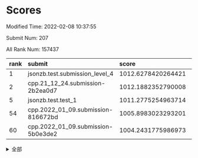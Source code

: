 # Scores

Modified Time: 2022-02-08 10:37:55

Submit Num: 207

All Rank Num: 157437

| rank |               submit               |       score        |       sigma        | pk_num |
| :--- | :--------------------------------- | :----------------- | :----------------- | :----- |
| 1    | jsonzb.test.submission_level_4     | 1012.6278420264421 | 0.7986594984645963 | 3042   |
| 2    | cpp.21_12_24.submission-2b2ea0d7   | 1012.1882352790008 | 0.8028802773820988 | 3044   |
| 5    | jsonzb.test.test_1                 | 1011.2775254963714 | 0.7778647256845272 | 3041   |
| 54   | cpp.2022_01_09.submission-816672bd | 1005.8983023293201 | 0.7305448672640358 | 3044   |
| 60   | cpp.2022_01_09.submission-5b0e3de2 | 1004.2431775986973 | 0.7285183320619945 | 3039   |


<details>
<summary>全部</summary>

| rank |                 submit                 |       score        |       sigma        | pk_num |
| :--- | :------------------------------------- | :----------------- | :----------------- | :----- |
| 1    | jsonzb.test.submission_level_4         | 1012.6278420264421 | 0.7986594984645963 | 3042   |
| 2    | cpp.21_12_24.submission-2b2ea0d7       | 1012.1882352790008 | 0.8028802773820988 | 3044   |
| 3    | gobigger.level_3.submission_level_3_23 | 1011.9730018345957 | 0.7884874936681149 | 3044   |
| 4    | gobigger.level_3.submission_level_3_18 | 1011.3004706120072 | 0.7890286946694007 | 3044   |
| 5    | jsonzb.test.test_1                     | 1011.2775254963714 | 0.7778647256845272 | 3041   |
| 6    | gobigger.level_3.submission_level_3_4  | 1011.138228085135  | 0.7615634054276494 | 3039   |
| 7    | gobigger.level_3.submission_level_3_35 | 1011.091371535432  | 0.7658360223047598 | 3041   |
| 8    | gobigger.level_3.submission_level_3_26 | 1011.0278657339767 | 0.7712629820684288 | 3043   |
| 9    | gobigger.level_3.submission_level_3_33 | 1010.876484355197  | 0.7507036813920327 | 3045   |
| 10   | gobigger.level_3.submission_level_3_39 | 1010.7925971599708 | 0.7800613090128782 | 3043   |
| 11   | gobigger.level_3.submission_level_3_3  | 1010.731777787685  | 0.7816153053108544 | 3041   |
| 12   | gobigger.level_3.submission_level_3_40 | 1010.709707128052  | 0.7445023290578368 | 3049   |
| 13   | gobigger.level_3.submission_level_3_2  | 1010.5767459263643 | 0.7713781857445953 | 3045   |
| 14   | gobigger.level_3.submission_level_3_16 | 1010.5567890897764 | 0.7527034596783033 | 3043   |
| 15   | gobigger.level_3.submission_level_3_47 | 1010.5006418191348 | 0.7890451782219936 | 3046   |
| 16   | gobigger.level_3.submission_level_3_20 | 1010.3615599449275 | 0.758188683248577  | 3039   |
| 17   | gobigger.level_3.submission_level_3_22 | 1010.3123666613847 | 0.7544868316547295 | 3038   |
| 18   | gobigger.level_3.submission_level_3_29 | 1010.3007655163392 | 0.7741485474064499 | 3038   |
| 19   | gobigger.level_3.submission_level_3_36 | 1010.2286394653329 | 0.7571979768149295 | 3043   |
| 20   | gobigger.level_3.submission_level_3_49 | 1010.1954745597237 | 0.7511294420148947 | 3042   |
| 21   | gobigger.level_3.submission_level_3_13 | 1010.1085289287032 | 0.7539958488639661 | 3041   |
| 22   | gobigger.level_3.submission_level_3_31 | 1010.103132610706  | 0.7607241550152436 | 3047   |
| 23   | gobigger.level_3.submission_level_3_10 | 1010.0938562877853 | 0.7484962981797616 | 3045   |
| 24   | gobigger.level_3.submission_level_3_44 | 1010.0590529516729 | 0.7637335694760227 | 3045   |
| 25   | gobigger.level_3.submission_level_3_24 | 1010.0306019451914 | 0.7617898748307725 | 3045   |
| 26   | gobigger.level_3.submission_level_3_27 | 1009.9700788263441 | 0.7502146848497782 | 3040   |
| 27   | gobigger.level_3.submission_level_3_30 | 1009.9324346890031 | 0.7948147357196471 | 3039   |
| 28   | gobigger.level_3.submission_level_3_15 | 1009.8730205804652 | 0.7633470789141567 | 3046   |
| 29   | gobigger.level_3.submission_level_3_25 | 1009.8240956010426 | 0.7550510655698486 | 3043   |
| 30   | gobigger.level_3.submission_level_3_43 | 1009.7153642702856 | 0.7670784365646237 | 3039   |
| 31   | gobigger.level_3.submission_level_3_19 | 1009.7128893110896 | 0.7509657634326928 | 3042   |
| 32   | gobigger.level_3.submission_level_3_9  | 1009.7039246799113 | 0.7607813074091706 | 3039   |
| 33   | gobigger.level_3.submission_level_3_8  | 1009.6671183715276 | 0.7530441277150134 | 3043   |
| 34   | gobigger.level_3.submission_level_3_46 | 1009.665173104647  | 0.7762414969065369 | 3038   |
| 35   | gobigger.level_3.submission_level_3_28 | 1009.6450000441597 | 0.7638054334993902 | 3046   |
| 36   | gobigger.level_3.submission_level_3_38 | 1009.6396804376349 | 0.7612082003497893 | 3041   |
| 37   | gobigger.level_3.submission_level_3_17 | 1009.6359581281049 | 0.7594555171647684 | 3041   |
| 38   | gobigger.level_3.submission_level_3_37 | 1009.5714431895065 | 0.7581975137398425 | 3038   |
| 39   | gobigger.level_3.submission_level_3_12 | 1009.4533349116018 | 0.7400843535288081 | 3045   |
| 40   | gobigger.level_3.submission_level_3_45 | 1009.4382892874877 | 0.7442642506953704 | 3042   |
| 41   | gobigger.level_3.submission_level_3_6  | 1009.4369031447927 | 0.7481688355744627 | 3041   |
| 42   | gobigger.level_3.submission_level_3_48 | 1009.3242033029857 | 0.7350461929777198 | 3044   |
| 43   | gobigger.level_3.submission_level_3_1  | 1009.2845085698148 | 0.7610913682497514 | 3041   |
| 44   | gobigger.level_3.submission_level_3_7  | 1009.2760807283139 | 0.7434004816933306 | 3051   |
| 45   | gobigger.level_3.submission_level_3_34 | 1009.1570599356679 | 0.7419725084035358 | 3044   |
| 46   | gobigger.level_3.submission_level_3_42 | 1009.0712694854667 | 0.7521479084845195 | 3036   |
| 47   | gobigger.level_3.submission_level_3_11 | 1009.05427992333   | 0.7539024245510106 | 3042   |
| 48   | gobigger.level_3.submission_level_3_5  | 1008.7574238609222 | 0.7368848817692075 | 3041   |
| 49   | gobigger.level_3.submission_level_3_0  | 1008.7304905873779 | 0.7751594854903522 | 3044   |
| 50   | gobigger.level_3.submission_level_3_14 | 1008.3734369461789 | 0.7452561274638217 | 3041   |
| 51   | gobigger.level_3.submission_level_3_32 | 1008.3022624280899 | 0.7623658298156168 | 3038   |
| 52   | gobigger.level_3.submission_level_3_41 | 1008.0663605475868 | 0.7407000820977722 | 3044   |
| 53   | gobigger.level_3.submission_level_3_21 | 1007.9634602018365 | 0.7228596403171783 | 3046   |
| 54   | cpp.2022_01_09.submission-816672bd     | 1005.8983023293201 | 0.7305448672640358 | 3044   |
| 55   | gobigger.level_1.submission_level_1_30 | 1005.3622837383555 | 0.7231272526500235 | 3042   |
| 56   | gobigger.level_1.submission_level_1_22 | 1005.2749233232606 | 0.7221421765283547 | 3039   |
| 57   | gobigger.level_1.submission_level_1_24 | 1005.171108636424  | 0.7146889406044084 | 3046   |
| 58   | gobigger.level_1.submission_level_1_18 | 1004.6574819772742 | 0.7171868031005366 | 3044   |
| 59   | gobigger.level_1.submission_level_1_23 | 1004.3951748126639 | 0.7318228417851342 | 3034   |
| 60   | cpp.2022_01_09.submission-5b0e3de2     | 1004.2431775986973 | 0.7285183320619945 | 3039   |
| 61   | gobigger.level_1.submission_level_1_8  | 1004.2180396665298 | 0.719580825364226  | 3038   |
| 62   | gobigger.level_1.submission_level_1_37 | 1004.1404427952455 | 0.721349446888468  | 3044   |
| 63   | gobigger.level_1.submission_level_1_47 | 1004.1149798467217 | 0.7152546824481032 | 3039   |
| 64   | gobigger.level_1.submission_level_1_20 | 1004.086056724721  | 0.7120713627194035 | 3043   |
| 65   | gobigger.level_1.submission_level_1_5  | 1003.9134975797126 | 0.7194296216913544 | 3046   |
| 66   | gobigger.level_1.submission_level_1_42 | 1003.8790446985229 | 0.7155871286911283 | 3040   |
| 67   | gobigger.level_1.submission_level_1_2  | 1003.8403410652904 | 0.7287664347100511 | 3046   |
| 68   | gobigger.level_1.submission_level_1_25 | 1003.8039479079529 | 0.7153358359657388 | 3041   |
| 69   | gobigger.level_1.submission_level_1_13 | 1003.7886940752543 | 0.7198645375850532 | 3040   |
| 70   | gobigger.level_1.submission_level_1_11 | 1003.6983556806775 | 0.7186209645387194 | 3040   |
| 71   | gobigger.level_1.submission_level_1_26 | 1003.6560372460749 | 0.7196826145223041 | 3047   |
| 72   | gobigger.level_1.submission_level_1_48 | 1003.6463725225517 | 0.7088485959904844 | 3039   |
| 73   | gobigger.level_1.submission_level_1_9  | 1003.5322223890817 | 0.7115769420199248 | 3048   |
| 74   | gobigger.level_1.submission_level_1_28 | 1003.5297166279986 | 0.7143135158687448 | 3045   |
| 75   | gobigger.level_1.submission_level_1_31 | 1003.5078164214322 | 0.7107266857544713 | 3041   |
| 76   | gobigger.level_1.submission_level_1_0  | 1003.473688306769  | 0.7001680655020824 | 3039   |
| 77   | gobigger.level_1.submission_level_1_12 | 1003.4572948979974 | 0.7177528803455798 | 3043   |
| 78   | gobigger.level_1.submission_level_1_7  | 1003.3754283476993 | 0.7080678243907733 | 3041   |
| 79   | gobigger.level_1.submission_level_1_35 | 1003.3720080333686 | 0.7188766854393585 | 3041   |
| 80   | gobigger.level_1.submission_level_1_33 | 1003.3676255939595 | 0.7135898915794877 | 3041   |
| 81   | gobigger.level_1.submission_level_1_29 | 1003.2647637508824 | 0.7245434335345483 | 3046   |
| 82   | gobigger.level_1.submission_level_1_40 | 1003.182082001649  | 0.7113672256202955 | 3044   |
| 83   | gobigger.level_1.submission_level_1_21 | 1003.1145475892844 | 0.7117100687754196 | 3041   |
| 84   | gobigger.level_1.submission_level_1_10 | 1003.0882906439012 | 0.7123028267732947 | 3045   |
| 85   | gobigger.level_1.submission_level_1_43 | 1003.0213056415863 | 0.7154321471677687 | 3038   |
| 86   | gobigger.level_1.submission_level_1_39 | 1002.9060027213181 | 0.7035132328419428 | 3047   |
| 87   | gobigger.level_1.submission_level_1_1  | 1002.776022283844  | 0.7103390263265315 | 3042   |
| 88   | gobigger.level_1.submission_level_1_4  | 1002.756061369527  | 0.7162318076435312 | 3041   |
| 89   | gobigger.level_1.submission_level_1_17 | 1002.7548323673067 | 0.7091433302967994 | 3038   |
| 90   | gobigger.level_1.submission_level_1_34 | 1002.7027444511224 | 0.7052667712359773 | 3044   |
| 91   | gobigger.level_1.submission_level_1_6  | 1002.6979549398237 | 0.7041039792161847 | 3047   |
| 92   | gobigger.level_1.submission_level_1_38 | 1002.6953795290559 | 0.7067145201032395 | 3041   |
| 93   | gobigger.level_1.submission_level_1_15 | 1002.6854282325924 | 0.7059734532403544 | 3044   |
| 94   | gobigger.level_1.submission_level_1_14 | 1002.6349201843598 | 0.7073974664268831 | 3037   |
| 95   | gobigger.level_1.submission_level_1_16 | 1002.584661488692  | 0.7170979788888655 | 3043   |
| 96   | gobigger.level_1.submission_level_1_41 | 1002.5615007004178 | 0.7085109245595461 | 3045   |
| 97   | gobigger.level_1.submission_level_1_36 | 1002.5452596915542 | 0.719909085034849  | 3039   |
| 98   | gobigger.level_1.submission_level_1_46 | 1002.5255953673073 | 0.7169257025164985 | 3042   |
| 99   | gobigger.level_1.submission_level_1_27 | 1002.4438600151839 | 0.7095218819100085 | 3045   |
| 100  | gobigger.level_1.submission_level_1_44 | 1002.2847930926636 | 0.7074729693462861 | 3041   |
| 101  | gobigger.level_1.submission_level_1_45 | 1002.2703007816444 | 0.7062388983585257 | 3042   |
| 102  | gobigger.level_1.submission_level_1_19 | 1002.1686801507026 | 0.7150109402386169 | 3044   |
| 103  | gobigger.level_1.submission_level_1_32 | 1001.9812201542018 | 0.7105871475766486 | 3046   |
| 104  | gobigger.level_1.submission_level_1_49 | 1001.9556898857506 | 0.7094820090511724 | 3041   |
| 105  | gobigger.level_1.submission_level_1_3  | 1001.7955197066021 | 0.7034769779832789 | 3042   |
| 106  | gobigger.random.submission_random_29   | 997.323471544712   | 0.7103301052452892 | 3044   |
| 107  | gobigger.random.submission_random_41   | 997.2030537254526  | 0.7031678728113764 | 3040   |
| 108  | gobigger.random.submission_random_20   | 996.9634074911398  | 0.7069977257200303 | 3042   |
| 109  | gobigger.random.submission_random_35   | 996.8947547849157  | 0.6990245893588402 | 3042   |
| 110  | gobigger.random.submission_random_19   | 996.812633661484   | 0.7115850061806851 | 3043   |
| 111  | gobigger.random.submission_random_4    | 996.8034408451819  | 0.7057014356657363 | 3044   |
| 112  | gobigger.random.submission_random_44   | 996.7781634973504  | 0.7102927178870233 | 3044   |
| 113  | gobigger.random.submission_random_39   | 996.6935908559936  | 0.7089650110971324 | 3046   |
| 114  | gobigger.random.submission_random_2    | 996.6571243835541  | 0.7149178632864571 | 3045   |
| 115  | gobigger.random.submission_random_48   | 996.6340469789467  | 0.7079337094910299 | 3042   |
| 116  | gobigger.random.submission_random_23   | 996.5942615098306  | 0.7201260378431954 | 3044   |
| 117  | gobigger.random.submission_random_14   | 996.493903598661   | 0.7070093128252982 | 3044   |
| 118  | gobigger.random.submission_random_43   | 996.4865480405174  | 0.7073495203552269 | 3044   |
| 119  | gobigger.random.submission_random_38   | 996.4230958806396  | 0.714085759144062  | 3046   |
| 120  | gobigger.random.submission_random_37   | 996.3966342903537  | 0.7187656140244961 | 3045   |
| 121  | gobigger.random.submission_random_10   | 996.3928223391675  | 0.6998618572761718 | 3041   |
| 122  | gobigger.random.submission_random_22   | 996.3859875018455  | 0.7183455681268005 | 3042   |
| 123  | gobigger.random.submission_random_12   | 996.3473781038861  | 0.7004760891628046 | 3037   |
| 124  | gobigger.random.submission_random_40   | 996.3404419351838  | 0.7285440795810606 | 3042   |
| 125  | gobigger.random.submission_random_6    | 996.3305621739246  | 0.7065613946559136 | 3040   |
| 126  | gobigger.random.submission_random_34   | 996.2718227040695  | 0.7052452100448102 | 3043   |
| 127  | gobigger.random.submission_random_11   | 996.2178364506073  | 0.7179738770642843 | 3046   |
| 128  | gobigger.random.submission_random_26   | 996.1843351259031  | 0.698385638809716  | 3046   |
| 129  | gobigger.random.submission_random_49   | 996.1398724141279  | 0.7094318103145103 | 3042   |
| 130  | gobigger.random.submission_random_28   | 996.1006861293172  | 0.7231826956532134 | 3041   |
| 131  | gobigger.random.submission_random_9    | 996.063996771432   | 0.7250187577489179 | 3039   |
| 132  | gobigger.random.submission_random_15   | 996.03282070147    | 0.7235311044960163 | 3047   |
| 133  | gobigger.random.submission_random_46   | 996.0099852060781  | 0.7139674375296526 | 3040   |
| 134  | gobigger.random.submission_random_42   | 995.9645132310632  | 0.7051281592820938 | 3046   |
| 135  | gobigger.random.submission_random_3    | 995.863445294363   | 0.7211621435997022 | 3043   |
| 136  | gobigger.random.submission_random_21   | 995.7631454872829  | 0.7139425513710457 | 3043   |
| 137  | gobigger.random.submission_random_24   | 995.6848407911792  | 0.730973833864061  | 3044   |
| 138  | gobigger.random.submission_random_45   | 995.6695957207386  | 0.7249269987466262 | 3042   |
| 139  | gobigger.random.submission_random_47   | 995.6419812946293  | 0.7043857751573174 | 3043   |
| 140  | gobigger.random.submission_random_18   | 995.6145069311583  | 0.7200429559577999 | 3047   |
| 141  | gobigger.random.submission_random_31   | 995.6102787951465  | 0.716567839518972  | 3040   |
| 142  | gobigger.random.submission_random_30   | 995.5809732145683  | 0.7068519546442172 | 3038   |
| 143  | gobigger.random.submission_random_7    | 995.5805758310579  | 0.7151576332554704 | 3046   |
| 144  | gobigger.random.submission_random_0    | 995.5676770609244  | 0.7127999008036358 | 3048   |
| 145  | gobigger.random.submission_random_32   | 995.5323527087448  | 0.7285198112521798 | 3039   |
| 146  | gobigger.random.submission_random_8    | 995.4953021355582  | 0.7026879114671312 | 3036   |
| 147  | gobigger.random.submission_random_13   | 995.481253318205   | 0.7144331460925958 | 3044   |
| 148  | gobigger.random.submission_random_1    | 995.4515566919156  | 0.7138049796385645 | 3042   |
| 149  | gobigger.random.submission_random_17   | 995.3943477986625  | 0.7035350171072957 | 3040   |
| 150  | gobigger.random.submission_random_16   | 995.3407946418579  | 0.7074890961357296 | 3042   |
| 151  | gobigger.random.submission_random_25   | 994.9833629777793  | 0.7035123509198276 | 3038   |
| 152  | gobigger.random.submission_random_27   | 994.7499217558982  | 0.7043098552035225 | 3038   |
| 153  | gobigger.level_2.submission_level_2_46 | 994.6425530649484  | 0.7268483479683335 | 3045   |
| 154  | gobigger.random.submission_random_33   | 994.6112396787661  | 0.7278818923762778 | 3037   |
| 155  | gobigger.random.submission_random_5    | 994.5291998236122  | 0.7164843380425447 | 3039   |
| 156  | gobigger.random.submission_random_36   | 994.5037978919112  | 0.7270789386448117 | 3047   |
| 157  | gobigger.level_2.submission_level_2_30 | 994.3336434639087  | 0.7272706106642753 | 3041   |
| 158  | gobigger.level_2.submission_level_2_33 | 993.7761932358027  | 0.7381036691800137 | 3040   |
| 159  | gobigger.level_2.submission_level_2_24 | 993.3455296218822  | 0.7342132022478095 | 3047   |
| 160  | gobigger.level_2.submission_level_2_8  | 993.1679988887372  | 0.7368748015115437 | 3050   |
| 161  | gobigger.level_2.submission_level_2_42 | 993.0670583553382  | 0.7368336795498414 | 3040   |
| 162  | gobigger.level_2.submission_level_2_12 | 993.063530728147   | 0.7440298505757014 | 3038   |
| 163  | gobigger.level_2.submission_level_2_6  | 992.9113256026532  | 0.7402244062024358 | 3042   |
| 164  | gobigger.level_2.submission_level_2_10 | 992.8886095675009  | 0.7364954503029171 | 3038   |
| 165  | gobigger.level_2.submission_level_2_32 | 992.8518035943971  | 0.7400304826361915 | 3042   |
| 166  | gobigger.level_2.submission_level_2_49 | 992.7960169371221  | 0.7259553550153223 | 3044   |
| 167  | gobigger.level_2.submission_level_2_11 | 992.7269493047355  | 0.7443069518238676 | 3044   |
| 168  | gobigger.level_2.submission_level_2_40 | 992.6739348965782  | 0.7678921623242321 | 3044   |
| 169  | gobigger.level_2.submission_level_2_44 | 992.6623881302575  | 0.7268207313762094 | 3039   |
| 170  | gobigger.level_2.submission_level_2_45 | 992.6457187117038  | 0.7468660062831541 | 3041   |
| 171  | gobigger.level_2.submission_level_2_18 | 992.6081019383304  | 0.7406203065402805 | 3046   |
| 172  | gobigger.level_2.submission_level_2_20 | 992.5027220774286  | 0.7666945728945747 | 3037   |
| 173  | gobigger.level_2.submission_level_2_19 | 992.4411633237745  | 0.7423840672812348 | 3042   |
| 174  | gobigger.level_2.submission_level_2_23 | 992.4018590066595  | 0.733377874620392  | 3040   |
| 175  | gobigger.level_2.submission_level_2_9  | 992.2888086109994  | 0.7453494315081558 | 3044   |
| 176  | gobigger.level_2.submission_level_2_29 | 992.2321715709446  | 0.7460103343770934 | 3042   |
| 177  | gobigger.level_2.submission_level_2_35 | 992.1863930120321  | 0.7545554180684929 | 3040   |
| 178  | gobigger.level_2.submission_level_2_1  | 992.1514603468729  | 0.7347824506304715 | 3043   |
| 179  | gobigger.level_2.submission_level_2_0  | 992.0847367837545  | 0.7491971422201841 | 3039   |
| 180  | gobigger.level_2.submission_level_2_5  | 991.9773571375043  | 0.7340094091465632 | 3039   |
| 181  | gobigger.level_2.submission_level_2_38 | 991.9697635641832  | 0.775225983959485  | 3046   |
| 182  | gobigger.level_2.submission_level_2_13 | 991.9159821564239  | 0.7396627451494254 | 3040   |
| 183  | gobigger.level_2.submission_level_2_26 | 991.9019696560506  | 0.740821243597546  | 3045   |
| 184  | gobigger.level_2.submission_level_2_37 | 991.8235493720854  | 0.7556958610470509 | 3036   |
| 185  | gobigger.level_2.submission_level_2_25 | 991.8232036536378  | 0.7575550339362283 | 3044   |
| 186  | gobigger.level_2.submission_level_2_31 | 991.821888243394   | 0.7409304765548671 | 3043   |
| 187  | gobigger.level_2.submission_level_2_4  | 991.7876910060141  | 0.7413920579561759 | 3047   |
| 188  | gobigger.level_2.submission_level_2_7  | 991.7157730539633  | 0.7471277203599814 | 3040   |
| 189  | gobigger.level_2.submission_level_2_39 | 991.6805199759576  | 0.7468851813278085 | 3043   |
| 190  | gobigger.level_2.submission_level_2_16 | 991.5993801622645  | 0.7452772388899789 | 3040   |
| 191  | gobigger.level_2.submission_level_2_43 | 991.570944658881   | 0.7582516142779145 | 3044   |
| 192  | gobigger.level_2.submission_level_2_48 | 991.5110236938046  | 0.7494757822877525 | 3043   |
| 193  | gobigger.level_2.submission_level_2_41 | 991.4400524254314  | 0.7669314248405069 | 3040   |
| 194  | gobigger.level_2.submission_level_2_3  | 991.331431421772   | 0.7522155867624325 | 3040   |
| 195  | gobigger.level_2.submission_level_2_14 | 990.8827681793638  | 0.7436012395214547 | 3042   |
| 196  | gobigger.level_2.submission_level_2_34 | 990.8621659301075  | 0.7649357849337958 | 3041   |
| 197  | gobigger.level_2.submission_level_2_36 | 990.8593781721713  | 0.747301722905185  | 3040   |
| 198  | gobigger.level_2.submission_level_2_17 | 990.7983797676136  | 0.760384618924712  | 3045   |
| 199  | gobigger.level_2.submission_level_2_28 | 990.759742452777   | 0.7573959562978391 | 3043   |
| 200  | gobigger.level_2.submission_level_2_47 | 990.73573335285    | 0.7676536744359946 | 3041   |
| 201  | gobigger.level_2.submission_level_2_27 | 990.6611744433832  | 0.7833289348619559 | 3039   |
| 202  | gobigger.level_2.submission_level_2_15 | 990.6066769481027  | 0.7735762299599617 | 3041   |
| 203  | gobigger.level_2.submission_level_2_22 | 990.531209742641   | 0.7455228108569779 | 3048   |
| 204  | gobigger.level_2.submission_level_2_21 | 990.4974805837165  | 0.7588269714585195 | 3043   |
| 205  | gobigger.level_2.submission_level_2_2  | 990.1861426652924  | 0.7444050372557264 | 3044   |
| 206  | gobigger.none.submission_none_0        | 975.4459404802575  | 1.442518985887302  | 3042   |
| 207  | gobigger.none.submission_none_1        | 973.7409608085266  | 1.6707552975807334 | 3038   |

</details>